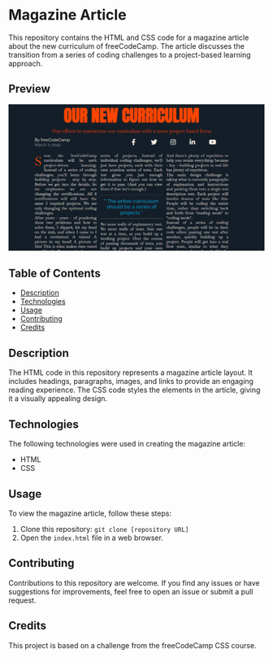 # Magazine Article
This repository contains the HTML and CSS code for a magazine article about the new curriculum of freeCodeCamp. The article discusses the transition from a series of coding challenges to a project-based learning approach.

## Preview
![Magazine Website Preview](images/magazine.PNG)

## Table of Contents
- [Description](#description)
- [Technologies](#technologies)
- [Usage](#usage)
- [Contributing](#contributing)
- [Credits](#credits)

## Description
The HTML code in this repository represents a magazine article layout. It includes headings, paragraphs, images, and links to provide an engaging reading experience. The CSS code styles the elements in the article, giving it a visually appealing design.

## Technologies
The following technologies were used in creating the magazine article:
- HTML
- CSS

## Usage
To view the magazine article, follow these steps:
1. Clone this repository: `git clone [repository URL]`
2. Open the `index.html` file in a web browser.

## Contributing
Contributions to this repository are welcome. If you find any issues or have suggestions for improvements, feel free to open an issue or submit a pull request.

## Credits
This project is based on a challenge from the freeCodeCamp CSS course.


